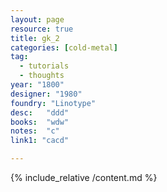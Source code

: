 ```yaml
---
layout: page
resource: true
title: gk_2
categories: [cold-metal]
tag:
  - tutorials
  - thoughts
year: "1800"
designer: "1980"
foundry: "Linotype"
desc:   "ddd"
books:  "wdw"
notes:  "c"
link1: "cacd"

---
```


{% include_relative /content.md %}
